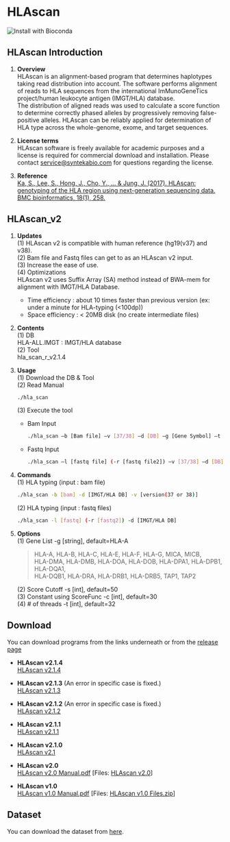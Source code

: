 # HLAscan
![Install with Bioconda](https://img.shields.io/badge/version-v2.1.4-green)
## HLAscan Introduction
1. __Overview__<br>
HLAscan is an alignment-based program that determines haplotypes taking read distribution into account. The software performs alignment of reads to HLA sequences from the international ImMunoGeneTics project/human leukocyte antigen (IMGT/HLA) database.<br>
The distribution of aligned reads was used to calculate a score function to determine correctly phased alleles by progressively removing false-positive alleles. HLAscan can be reliably applied for determination of HLA type across the whole-genome, exome, and target sequences.

2. __License terms__<br>
HLAscan software is freely available for academic purposes and a license is required for commercial download and installation. Please contact service@syntekabio.com for questions regarding the license.

3. __Reference__<br>
[Ka, S., Lee, S., Hong, J., Cho, Y., ... & Jung, J. (2017). HLAscan: genotyping of the HLA region using next-generation sequencing data. BMC bioinformatics, 18(1), 258.](https://bmcbioinformatics.biomedcentral.com/track/pdf/10.1186/s12859-017-1671-3)

## HLAscan_v2
1. __Updates__<br>
(1) HLAscan v2 is compatible with human reference (hg19(v37) and v38).<br>
(2) Bam file and Fastq files can get to as an HLAscan v2 input.<br>
(3) Increase the ease of use.<br>
(4) Optimizations<br>
HLAscan v2 uses Suffix Array (SA) method instead of BWA-mem for alignment with IMGT/HLA Database.<br>
    - Time efficiency : about 10 times faster than previous version (ex: under a minute for HLA-typing (<100dp)) 
    - Space efficiency :  < 20MB disk (no create intermediate files)

2. __Contents__<br>
(1) DB<br>
HLA-ALL.IMGT : IMGT/HLA database<br>
(2) Tool<br>
hla_scan_r_v2.1.4

3. __Usage__<br>
    (1) Download the DB & Tool<br>
    (2) Read Manual<br>
    ```bash
    ./hla_scan
    ```
    (3) Execute the tool<br>
    - Bam Input
        ```bash
        ./hla_scan –b [Bam file] –v [37/38] –d [DB] –g [Gene Symbol] –t [# of threads]
        ```
    - Fastq Input
        ```bash
        ./hla_scan –l [fastq file] (-r [fastq file2]) –v [37/38] –d [DB] –g [Gene Symbol] –t [# of threads]
        ```

4. __Commands__<br>
    (1) HLA typing (input : bam file)<br>
    ```bash
    ./hla_scan -b [bam] -d [IMGT/HLA DB] -v [version(37 or 38)]
    ```
    (2) HLA typing (input : fastq files)<br>
    ```bash
    ./hla_scan -l [fastq] (-r [fastq2]) -d [IMGT/HLA DB]
    ```

5. __Options__<br>
    (1) Gene List -g [string], default=HLA-A<br>
    >HLA-A, HLA-B, HLA-C, HLA-E, HLA-F, HLA-G, MICA, MICB,<br>
    HLA-DMA, HLA-DMB, HLA-DOA, HLA-DOB, HLA-DPA1, HLA-DPB1, HLA-DQA1,<br>
    HLA-DQB1, HLA-DRA, HLA-DRB1, HLA-DRB5, TAP1, TAP2<br>

    (2) Score Cutoff -s [int], default=50<br>
    (3) Constant using ScoreFunc -c [int], default=30<br>
    (4) # of threads -t [int], default=32

## Download
You can download programs from the links underneath or from the [release page](https://github.com/SyntekabioTools/HLAscan/releases)
- __HLAscan v2.1.4__<br>
[HLAscan v2.1.4](https://github.com/SyntekabioTools/HLAscan/releases/download/v2.1.4/hla_scan_r_v2.1.4)

- __HLAscan v2.1.3__ (An error in specific case is fixed.)<br>
[HLAscan v2.1.3](https://github.com/SyntekabioTools/HLAscan/releases/download/v2.1.3/hla_scan_r_v2.1.3)

- __HLAscan v2.1.2__ (An error in specific case is fixed.)<br>
[HLAscan v2.1.2](https://github.com/SyntekabioTools/HLAscan/releases/download/v2.1.2/hla_scan_r_v2.1.2)

- __HLAscan v2.1.1__<br>
[HLAscan v2.1.1](https://github.com/SyntekabioTools/HLAscan/releases/download/v2.1.1/hla_scan_r_v2.1.1)

- __HLAscan v2.1.0__<br>
[HLAscan v2.1](https://github.com/SyntekabioTools/HLAscan/releases/download/v2.1.0/hla_scan_r_v2.1)

- __HLAscan v2.0__<br>
[HLAscan v2.0 Manual.pdf](https://github.com/SyntekabioTools/HLAscan/releases/download/v2.0.0/HLAscan.v2.0.Manual.pdf) [Files: [HLAscan v2.0](https://github.com/SyntekabioTools/HLAscan/releases/download/v2.0.0/hla_scan_r_v2.0)]

- __HLAscan v1.0__<br>
[HLAscan v1.0 Manual.pdf](https://github.com/SyntekabioTools/HLAscan/releases/download/v1.0.0/HLAscan.v1.0.Manual.pdf)  [Files: [HLAscan v1.0 Files.zip](https://github.com/SyntekabioTools/HLAscan/releases/download/v1.0.0/HLAscan.v1.0.Files.zip)]

## Dataset
You can download the dataset from [here](https://github.com/SyntekabioTools/HLAscan/releases/download/v2.0.0/dataset.zip).
